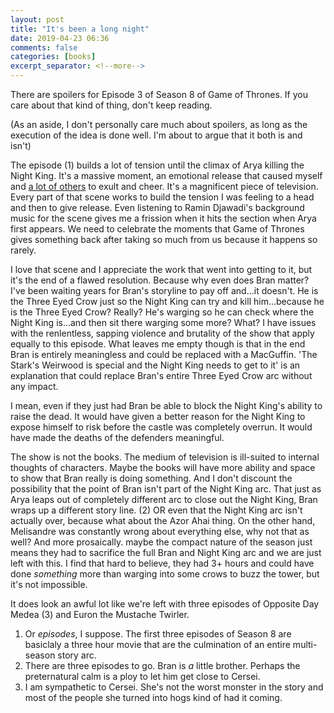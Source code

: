 ```yaml
---
layout: post
title: "It's been a long night"
date: 2019-04-23 06:36
comments: false
categories: [books]
excerpt_separator: <!--more-->
---
```


There are spoilers for Episode 3 of Season 8 of Game of Thrones. If you care about that kind of thing, don't keep reading.

<!--more-->

(As an aside, I don't personally care much about spoilers, as long as the execution of the idea is done well. I'm about to argue that it both is and isn't)

The episode (1) builds a lot of tension until the climax of Arya killing the Night King. It's a massive moment, an emotional release that caused myself and [a lot of others](https://www.youtube.com/watch?v=n5wm3fY5pCY) to exult and cheer. It's a magnificent piece of television. Every part of that scene works to build the tension I was feeling to a head and then to give release. Even listening to Ramin Djawadi's background music for the scene gives me a frission when it hits the section when Arya first appears. We need to celebrate the moments that Game of Thrones gives something back after taking so much from us because it happens so rarely.

I love that scene and I appreciate the work that went into getting to it, but it's the end of a flawed resolution. Because why even does Bran matter? I've been waiting years for Bran's storyline to pay off and...it doesn't. He is the Three Eyed Crow just so the Night King can try and kill him...because he is the Three Eyed Crow? Really? He's warging so he can check where the Night King is...and then sit there warging some more? What? I have issues with the renlentless, sapping violence and brutality of the show that apply equally to this episode. What leaves me empty though is that in the end Bran is entirely meaningless and could be replaced with a MacGuffin. 'The Stark's Weirwood is special and the Night King needs to get to it' is an explanation that could replace Bran's entire Three Eyed Crow arc without any impact.

I mean, even if they just had Bran be able to block the Night King's ability to raise the dead. It would have given a better reason for the Night King to expose himself to risk before the castle was completely overrun. It would have made the deaths of the defenders meaningful.

The show is not the books. The medium of television is ill-suited to internal thoughts of characters. Maybe the books will have more ability and space to show that Bran really is doing something. And I don't discount the possibility that the point of Bran isn't part of the Night King arc. That just as Arya leaps out of completely different arc to close out the Night King, Bran wraps up a different story line. (2) OR even that the Night King arc isn't actually over, because what about the Azor Ahai thing. On the other hand, Melisandre was constantly wrong about everything else, why not that as well? And more prosaically. maybe the compact nature of the season just means they had to sacrifice the full Bran and Night King arc and we are just left with this. I find that hard to believe, they had 3+ hours and could have done *something* more than warging into some crows to buzz the tower, but it's not impossible. 

It does look an awful lot like we're left with three episodes of Opposite Day Medea (3) and Euron the Mustache Twirler. 


1. Or *episodes*, I suppose. The first three episodes of Season 8 are basiclaly a three hour movie that are the culmination of an entire multi-season story arc.
2. There are three episodes to go. Bran is _a_ little brother. Perhaps the preternatural calm is a ploy to let him get close to Cersei.
3. I am sympathetic to Cersei. She's not the worst monster in the story and most of the people she turned into hogs kind of had it coming.